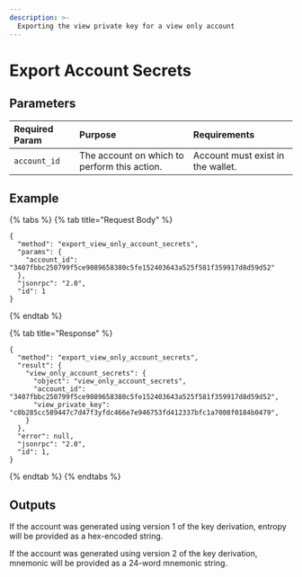 ```yaml
---
description: >-
  Exporting the view private key for a view only account
---
```


# Export Account Secrets

## Parameters

| Required Param | Purpose | Requirements |
| :--- | :--- | :--- |
| `account_id` | The account on which to perform this action. | Account must exist in the wallet. |

## Example

{% tabs %}
{% tab title="Request Body" %}
```text
{
  "method": "export_view_only_account_secrets",
  "params": {
    "account_id": "3407fbbc250799f5ce9089658380c5fe152403643a525f581f359917d8d59d52"
  },
  "jsonrpc": "2.0",
  "id": 1
}
```
{% endtab %}

{% tab title="Response" %}
```text
{
  "method": "export_view_only_account_secrets",
  "result": {
    "view_only_account_secrets": {
      "object": "view_only_account_secrets",
      "account_id": "3407fbbc250799f5ce9089658380c5fe152403643a525f581f359917d8d59d52",
      "view_private_key": "c0b285cc589447c7d47f3yfdc466e7e946753fd412337bfc1a7008f0184b0479",
    }
  },
  "error": null,
  "jsonrpc": "2.0",
  "id": 1,
}
```
{% endtab %}
{% endtabs %}

## Outputs

If the account was generated using version 1 of the key derivation, entropy will be provided as a hex-encoded string.

If the account was generated using version 2 of the key derivation, mnemonic will be provided as a 24-word mnemonic string.

